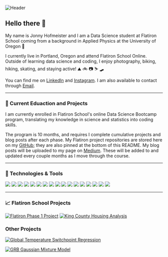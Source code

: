 ![Header](https://github.com/jonnyhof/jonnyhof/blob/main/images/jonny_header.png "Header")

## Hello there 👋

My name is Jonny Hofmeister and I am a Data Science student at Flatiron School coming from a background in Applied Physics at the University of Oregon 🦆

I currently live in Portland, Oregon and attend Flatiron School Online. Outside of learning data science and coding, I enjoy photography, biking, hiking, skating, and staying active! ⛰ 🚲 📷 ⛷ 🛹

You can find me on [LinkedIn][2] and [Instagram][1]. I am also available to contact through [Email](mailto:jonny.hofmeister@gmail.com).

**********

### 🌱 Current Eduaction and Projects

I am currently enrolled in Flatiron School's online Data Science Bootcamp program, translating my knowledge in science and statistics into coding skills. 

The program is 10 months, and requires I complete cumulative projects and blog posts after each phase. My Flatiron project repositories are stored here on my [GitHub](https://github.com/jonnyhof); they are also pinned at the bottom of this README. My blog posts will be uploaded to my page on [Medium](https://jonnyhofmeister.medium.com/). These will be added to and updated every couple months as I move through the course.

*******

### 🔧 Technologies & Tools

![](https://img.shields.io/badge/OS-Linux-informational?style=flat&logo=linux&logoColor=white&color=2bbc8a)
![](https://img.shields.io/badge/Code-Python-informational?style=flat&logo=python&logoColor=white&color=2bbc8a)
![](https://img.shields.io/badge/Tools-Jupyter-informational?style=flat&logo=Jupyter&logoColor=white&color=2bbc8a)
![](https://img.shields.io/badge/Tools-Numpy-informational?style=flat&logo=Numpy&logoColor=white&color=2bbc8a)
![](https://img.shields.io/badge/Tools-Pandas-informational?style=flat&logo=Pandas&logoColor=white&color=2bbc8a)
![](https://img.shields.io/badge/Tools-SciPy-informational?style=flat&logo=SciPy&logoColor=white&color=2bbc8a)
![](https://img.shields.io/badge/Tools-SciKit_Learn-informational?style=flat&logo=scikit-learn&logoColor=white&color=2bbc8a)
![](https://img.shields.io/badge/Tools-PostgreSQL-informational?style=flat&logo=postgresql&logoColor=white&color=2bbc8a)
![](https://img.shields.io/badge/Code-R-informational?style=flat&logo=R&logoColor=white&color=2bbc8a)
![](https://img.shields.io/badge/Tools-VS_Code-informational?style=flat&logo=visual-studio-code&logoColor=white&color=2bbc8a)
![](https://img.shields.io/badge/Tools-PyCharm-informational?style=flat&logo=pycharm&logoColor=white&color=2bbc8a)
![](https://img.shields.io/badge/Shell-Bash-informational?style=flat&logo=gnu-bash&logoColor=white&color=2bbc8a)
![](https://img.shields.io/badge/Tools-Docker-informational?style=flat&logo=docker&logoColor=white&color=2bbc8a)
![](https://img.shields.io/badge/Tools-JSON-informational?style=flat&logo=JSON&logoColor=white&color=2bbc8a)
![](https://img.shields.io/badge/Tools-geoJSON-informational?style=flat&logo=geoJSON&logoColor=white&color=2bbc8a)
![](https://img.shields.io/badge/Tools-GitHub-informational?style=flat&logo=GitHub&logoColor=white&color=2bbc8a)
![](https://img.shields.io/badge/Editor-Adobe_CC-informational?style=flat&logo=adobe-creative-cloud&logoColor=white&color=2bbc8a)

******


### &#x1f4c8; Flatiron School Projects

[![Flatiron Phase 1 Project](https://github-readme-stats.vercel.app/api/pin/?username=jonnyhof&repo=phase1_project)](https://github.com/jonnyhof/phase1_project)
[![King County Housing Analysis](https://github-readme-stats.vercel.app/api/pin/?username=jonnyhof&repo=kings_county_housing_analysis)](https://github.com/jonnyhof/kings_county_housing_analysis)


### Other Projects

[![Global Temperature Switchpoint Regression](https://github-readme-stats.vercel.app/api/pin/?username=jonnyhof&repo=global_temperature_switchpoint_analysis)](https://github.com/jonnyhof/global_temperature_switchpoint_analysis)

[![GRB Gaussian Mixture Model](https://github-readme-stats.vercel.app/api/pin/?username=jonnyhof&repo=GRB_gaussian_mixture_model)](https://github.com/jonnyhof/GRB_gaussian_mixture_model)




<!-- Links to your social media accounts -->

[1]: https://www.instagram.com/jonny__rolls/
[2]: https://www.linkedin.com/in/jonny-hofmeister-24852694/
